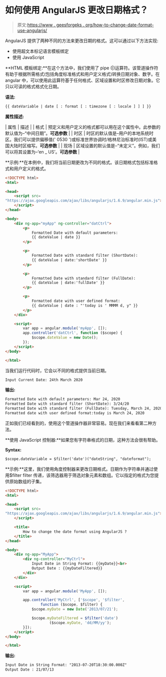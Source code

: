# 如何使用 AngularJS 更改日期格式？

> 原文:[https://www . geesforgeks . org/how-to-change-date-format-use-angularjs/](https://www.geeksforgeeks.org/how-to-change-the-date-format-using-angularjs/)

AngularJS 提供了两种不同的方法来更改日期的格式。这可以通过以下方法实现:

*   使用超文本标记语言模板绑定
*   使用 JavaScript

**HTML 模板绑定:**在这个方法中，我们使用了 pipe (|)运算符。该管道操作符有助于根据所需格式(包括角度标准格式和用户定义格式)转换日期对象、数字。在 angular 中，可以使用此运算符基于任何格式、区域设置和时区修改日期对象。它只以可读的格式格式化日期。

**语法:**

```html
{{ dateVariable | date [ : format [ : timezone [ : locale ] ] ] }}
```

**属性描述:**

| 属性 | 描述 |
| 格式 | 预定义和用户定义的格式都可以用在这个属性中。此参数的默认值为–“中间日期”。**可选参数** |
| 时区 | 时区的默认值是–用户的本地系统时区。我们可以提供偏移值(' 0530 ')或标准世界协调时/格林尼治标准时(IST)或美国大陆时区缩写。**可选参数** |
| 现场 | 区域设置的默认值是–“未定义”。例如，我们可以将其设置为–‘en _ US’。**可选参数** |

**示例:**在本例中，我们将当前日期更改为不同的格式。该日期格式包括标准格式和用户定义的格式。

```html
<!DOCTYPE html>
<html>

<head>
    <script src=
"https://ajax.googleapis.com/ajax/libs/angularjs/1.6.9/angular.min.js">
    </script>
</head>

<body>
    <div ng-app="myApp" ng-controller="datCtrl">
        <p>
            Formatted Date with default parameters:
            {{ dateValue | date }}
        </p>

        <p>
            Formatted Date with standard filter (ShortDate):
            {{ dateValue | date:'shortDate' }}
        </p>

        <p>
            Formatted Date with standard filter (FullDate):
            {{ dateValue | date:'fullDate' }}
        </p>

        <p>
            Formatted date with user defined format:
            {{ dateValue | date : "'today is ' MMMM d, y" }}
        </p>
    </div>

    <script>
        var app = angular.module('myApp', []);
        app.controller('datCtrl', function ($scope) {
            $scope.dateValue = new Date();
        });
    </script>
</body>

</html>
```

当我们运行代码时，它会以不同的格式提供当前日期。

```html
Input Current Date: 24th March 2020
```

**输出:**

```html
Formatted Date with default parameters: Mar 24, 2020 
Formatted Date with standard filter (ShortDate): 3/24/20
Formatted Date with standard filter (FullDate): Tuesday, March 24, 2020
Formatted date with user defined format:today is March 24, 2020

```

正如我们已经看到的，使用这个管道操作器非常容易。现在我们来看看第二种方法。

**使用 JavaScript 控制器:**如果您有字符串格式的日期，这种方法会很有帮助。

**Syntax:**

```html
$scope.dateVariable = $filter('date')("dateString", "dateformat");
```

**示例:**这里，我们使用角度控制器来更改日期格式。日期作为字符串并通过使用$filter filter 传递，该筛选器用于筛选对象元素和数组。它以指定的格式为您提供原始数组的子集。

```html
<!DOCTYPE html>
<html>

<head>
    <script src=
"https://ajax.googleapis.com/ajax/libs/angularjs/1.6.9/angular.min.js">
    </script>

    <title>
        How to change the date format using AngularJS ?
    </title>
</head>

<body>
    <div ng-app="MyApp">
        <div ng-controller="MyCtrl">
            Input Date in String Format: {{myDate}}<br>
            Output Date : {{myDateFiltered}}
        </div>
    </div>

    <script>
        var app = angular.module('MyApp', []);

        app.controller('MyCtrl', ['$scope', '$filter', 
                function ($scope, $filter) {
            $scope.myDate = new Date('2013/07/21');

            $scope.myDateFiltered = $filter('date')
                    ($scope.myDate, 'dd/MM/yy');
        }]);
    </script>
</body>

</html>
```

**输出:**

```html
Input Date in String Format: "2013-07-20T18:30:00.000Z"
Output Date : 21/07/13

```